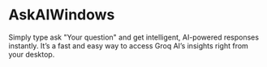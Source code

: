 # AskAIWindows
Simply type ask "Your question" and get intelligent, AI-powered responses instantly. It’s a fast and easy way to access Groq AI’s insights right from your desktop.
